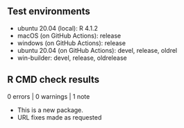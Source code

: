 ## Test environments

* ubuntu 20.04 (local): R 4.1.2
* macOS (on GitHub Actions): release
* windows (on GitHub Actions): release
* ubuntu 20.04 (on GitHub Actions): devel, release, oldrel
* win-builder: devel, release, oldrelease

## R CMD check results

0 errors | 0 warnings | 1 note

* This is a new package.
* URL fixes made as requested

